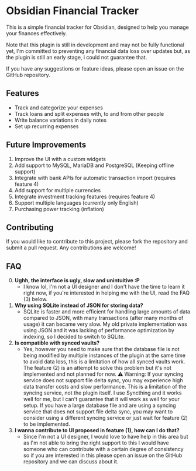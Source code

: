 # Obsidian Financial Tracker

This is a simple financial tracker for Obsidian, designed to help you manage your finances effectively.

Note that this plugin is still in development and may not be fully functional yet, I'm committed to preventing any financial data loss over updates but, as the plugin is still an early stage, i could not guarantee that.

If you have any suggestions or feature ideas, please open an issue on the GitHub repository.

## Features
- Track and categorize your expenses
- Track loans and split expenses with, to and from other people
- Write balance variations in daily notes
- Set up recurring expenses

## Future Improvements
1. Improve the UI with a custom widgets
2. Add support to MySQL, MariaDB and PostgreSQL (Keeping offline support)
3. Integrate with bank APIs for automatic transaction import (requires feature 4)
4. Add support for multiple currencies
5. Integrate investment tracking features (requires feature 4)
6. Support multiple languages (currently only English)
7. Purchasing power tracking (inflation)

## Contributing
If you would like to contribute to this project, please fork the repository and submit a pull request. Any contributions are welcome!

## FAQ
0. **Ughh, the interface is ugly, slow and unintuitive :P**
   - I know lol, I'm not a UI designer and I don't have the time to learn it right now, if you're interested in helping me with the UI, read the FAQ (3) below.
1. **Why using SQLite instead of JSON for storing data?**
   - SQLite is faster and more efficient for handling large amounts of data compared to JSON, with many transactions (after many months of usage) it can became very slow.
   My old private implementation was using JSON and it was lacking of performance optimization by indexing, so I decided to switch to SQLite.
2. **Is compatible with synced vaults?**
   - Yes, however you need to make sure that the database file is not being modified by multiple instances of the plugin at the same time to avoid data loss, this is a limitation of how all synced vaults work.
   The feature (2) is an attempt to solve this problem but it's not implemented and not planned for now.
   ⚠️ Warning: If your syncing service does not support file delta sync, you may experience high data transfer costs and slow performance. This is a limitation of the syncing service, not the plugin itself. I use Syncthing and it works well for me, but I can't guarantee that it will work as well for your setup.
   If you have a large database file and are using a syncing service that does not support file delta sync, you may want to consider using a different syncing service or just wait for feature (2) to be implemented.
3. **I wanna contribute to UI proposed in feature (1), how can I do that?**
   - Since I'm not a UI designer, I would love to have help in this area but as I'm not able to bring the right support to this I would have someone who can contribute with a certain degree of consistency so if you are interested in this please open an issue on the GitHub repository and we can discuss about it.